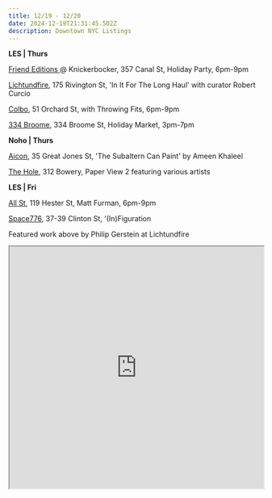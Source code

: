 ```yaml
---
title: 12/19 - 12/20
date: 2024-12-19T21:31:45.502Z
description: Downtown NYC Listings
---
```

**L﻿ES | Thurs**

[Friend Editions ](https://www.instagram.com/friendeditions)@ Knickerbocker, 357 Canal St, Holiday Party, 6pm-9pm

[L﻿ichtundfire](https://www.lichtundfire.com/), 175 Rivington St, 'In It For The Long Haul' with curator Robert Curcio

[C﻿olbo](https://www.instagram.com/colbo.nyc), 51 Orchard St, with Throwing Fits, 6pm-9pm

[3﻿34 Broome](https://www.instagram.com/334broome), 334 Broome St, Holiday Market, 3pm-7pm

**N﻿oho | Thurs**

[A﻿icon](https://aicon.art/exhibitions), 35 Great Jones St, 'The Subaltern Can Paint' by Ameen Khaleel

[T﻿he Hole](http://theholenyc.com/), 312 Bowery, Paper View 2 featuring various artists

**L﻿ES | Fri**

[All St](https://allstnyc.com/), 119 Hester St, Matt Furman, 6pm-9pm

[Space776](https://www.space776.com/), 37-39 Clinton St, '(In)Figuration

F﻿eatured work above by Philip Gerstein at Lichtundfire

<iframe src="https://www.google.com/maps/d/u/1/embed?mid=1jPGs9S1y8D6Zy2sVVX3ip02BkGCq0Xk&ehbc=2E312F" width="100%" height="480"></iframe>